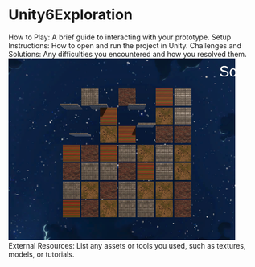# Unity6Exploration
How to Play: A brief guide to interacting with your prototype.
Setup Instructions: How to open and run the project in Unity.
Challenges and Solutions: Any difficulties you encountered and how you resolved them.
![alt text](image.png)
External Resources: List any assets or tools you used, such as textures, models, or tutorials.